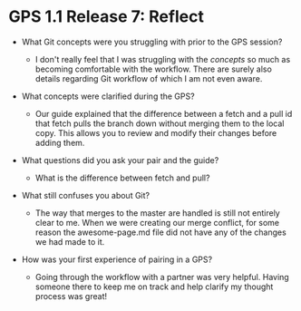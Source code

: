 # GPS 1.1 Release 7: Reflect

* What Git concepts were you struggling with prior to the GPS session?
  
  * I don't really feel that I was struggling with the *concepts* so much as becoming comfortable with the workflow. There are surely also details regarding Git workflow of which I am not even aware.

* What concepts were clarified during the GPS?

  *  Our guide explained that the difference between a fetch and a pull id that fetch pulls the branch down without merging them to the local copy. This allows you to review and modify their changes before adding them.

* What questions did you ask your pair and the guide?

  * What is the difference between fetch and pull?

* What still confuses you about Git?

  * The way that merges to the master are handled is still not entirely clear to me. When we were creating our merge conflict, for some reason the awesome-page.md file did not have any of the changes we had made to it.

* How was your first experience of pairing in a GPS?

  * Going through the workflow with a partner was very helpful. Having someone there to keep me on track and help clarify my thought process was great!  